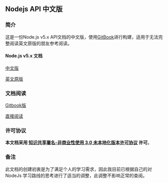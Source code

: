 ## Nodejs API 中文版

### 简介

这是一份Node.js v5.x API文档的中文版，使用[GitBook](https://github.com/GitbookIO/gitbook)进行构建，适用于无法完整阅读英文原版的朋友参考阅读。

#### Node.js v5.x 文档

[中文版](https://github.com/Amery2010/nodejs-api-book/)

[英文原版](https://nodejs.org/dist/latest-v5.x/docs/api/)

### 文档阅读

[Gitbook版](http://xiangfa.org/nodejs-api-book/)

[直接阅读](./SUMMARY.md)

### 许可协议

**本文档采用 [知识共享署名-非商业性使用 3.0 未本地化版本许可协议](http://creativecommons.org/licenses/by-nc/3.0/deed.zh) 许可**。

### 备注

此文档的创建初衷是为了满足个人的学习需求，因此我目前已根据自己的对 NodeJs 学习路线的思考进行了适当的调整，此调整不影响正常的查阅。